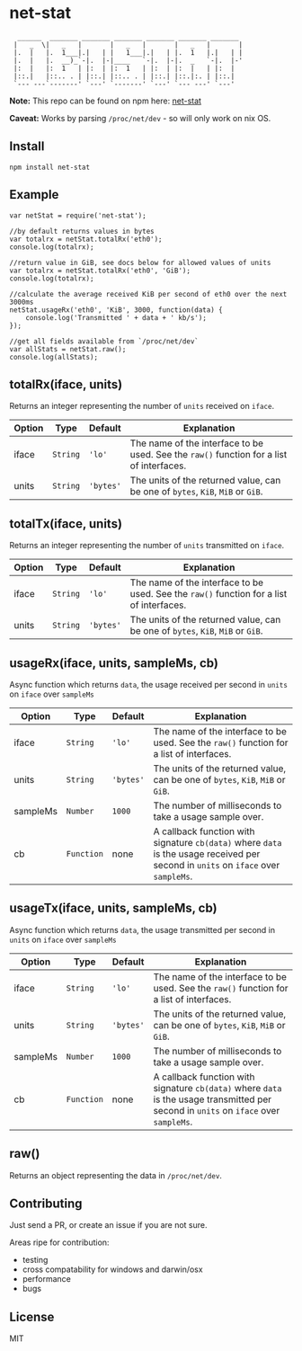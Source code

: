 net-stat
========

```
  ______  _______ _______ _______ _______ _______ _______
 |   _  \|   _   |       |   _   |       |   _   |       |
 |.  |   |.  1___|.|   | |   1___|.|   | |.  1   |.|   | |
 |.  |   |.  __)_`-|.  |-|____   `-|.  |-|.  _   `-|.  |-'
 |:  |   |:  1   | |:  | |:  1   | |:  | |:  |   | |:  |
 |::.|   |::.. . | |::.| |::.. . | |::.| |::.|:. | |::.|
 `--- ---`-------' `---' `-------' `---' `--- ---' `---'
```

**Note:** This repo can be found on npm here: [net-stat](https://www.npmjs.com/package/net-stat)

**Caveat:** Works by parsing `/proc/net/dev` - so will only work on nix OS.

Install
-------

```
npm install net-stat
```

Example
-------

```
var netStat = require('net-stat');

//by default returns values in bytes
var totalrx = netStat.totalRx('eth0');
console.log(totalrx);

//return value in GiB, see docs below for allowed values of units
var totalrx = netStat.totalRx('eth0', 'GiB');
console.log(totalrx);

//calculate the average received KiB per second of eth0 over the next 3000ms
netStat.usageRx('eth0', 'KiB', 3000, function(data) {
    console.log('Transmitted ' + data + ' kb/s');
});

//get all fields available from `/proc/net/dev`
var allStats = netStat.raw();
console.log(allStats);
```

totalRx(iface, units)
---------------------

Returns an integer representing the number of `units` received on `iface`.

Option        | Type         | Default       | Explanation
------------- | -------------| ------------- | ------------
iface         | `String`     | `'lo'`        | The name of the interface to be used. See the `raw()` function for a list of interfaces.
units         | `String`     | `'bytes'`     | The units of the returned value, can be one of `bytes`, `KiB`, `MiB` or `GiB`.

totalTx(iface, units)
---------------------

Returns an integer representing the number of `units` transmitted on `iface`.

Option        | Type         | Default       | Explanation
------------- | -------------| ------------- | ------------
iface         | `String`     | `'lo'`        | The name of the interface to be used. See the `raw()` function for a list of interfaces.
units         | `String`     | `'bytes'`     | The units of the returned value, can be one of `bytes`, `KiB`, `MiB` or `GiB`.

usageRx(iface, units, sampleMs, cb)
-----------------------------------

Async function which returns `data`, the usage received per second in `units` on `iface` over `sampleMs`

Option        | Type         | Default       | Explanation
------------- | -------------| ------------- | ------------
iface         | `String`     | `'lo'`        | The name of the interface to be used. See the `raw()` function for a list of interfaces.
units         | `String`     | `'bytes'`     | The units of the returned value, can be one of `bytes`, `KiB`, `MiB` or `GiB`.
sampleMs      | `Number`     | `1000`        | The number of milliseconds to take a usage sample over.
cb            | `Function`   | none          | A callback function with signature `cb(data)` where `data` is the usage received per second in `units` on `iface` over `sampleMs`.

usageTx(iface, units, sampleMs, cb)
-----------------------------------

Async function which returns `data`, the usage transmitted per second in `units` on `iface` over `sampleMs`

Option        | Type         | Default       | Explanation
------------- | -------------| ------------- | ------------
iface         | `String`     | `'lo'`        | The name of the interface to be used. See the `raw()` function for a list of interfaces.
units         | `String`     | `'bytes'`     | The units of the returned value, can be one of `bytes`, `KiB`, `MiB` or `GiB`.
sampleMs      | `Number`     | `1000`        | The number of milliseconds to take a usage sample over.
cb            | `Function`   | none          | A callback function with signature `cb(data)` where `data` is the usage transmitted per second in `units` on `iface` over `sampleMs`.

raw()
-----

Returns an object representing the data in `/proc/net/dev`.

Contributing
------------

Just send a PR, or create an issue if you are not sure.

Areas ripe for contribution:
- testing
- cross compatability for windows and darwin/osx
- performance
- bugs

License
-------

MIT
